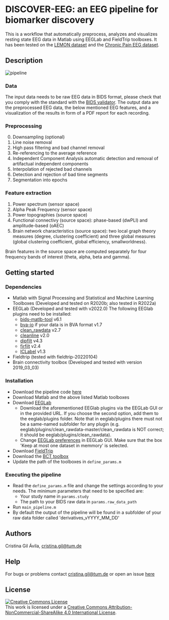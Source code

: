 # DISCOVER-EEG: an EEG pipeline for biomarker discovery 

This is a workflow that automatically preprocess, analyzes and visualizes resting state EEG data in Matlab using EEGLab and FieldTrip toolboxes. It has been tested on the [LEMON dataset](https://openneuro.org/datasets/ds000221/versions/1.0.0) and the [Chronic Pain EEG dataset](https://osf.io/m45j2/).

## Description
![pipeline](https://user-images.githubusercontent.com/18517243/212702747-f03f71de-aaf1-4ffb-81e0-963b8333e22b.jpg)

### Data
The input data needs to be raw EEG data in BIDS format, please check that you comply with the standard with the [BIDS validator](https://bids-standard.github.io/bids-validator/). The output data are the preprocessed EEG data, the below mentioned EEG features, and a visualization of the results in form of a PDF report for each recording.

### Preprocessing
0. Downsampling (optional)
1. Line noise removal
2. High pass filtering and bad channel removal
3. Re-referencing to the average reference
4. Independent Component Analysis automatic detection and removal of artifactual independent components
5. Interpolation of rejected bad channels
6. Detection and rejection of bad time segments
7. Segmentation into epochs 

### Feature extraction
1. Power spectrum (sensor space)
2. Alpha Peak Frequency (sensor space)
3. Power topographies (source space)
4. Functional connectivy (source space): phase-based (dwPLI) and amplitude-based (oAEC) 
5. Brain network characteristics (source space): two local graph theory measures (degree, clustering coefficient) and three global measures (global clustering coefficient, global efficiency, smallworldness).

Brain features in the source space are computed separately for four frequency bands of interest (theta, alpha, beta and gamma). 

## Getting started
### Dependencies
* Matlab with Signal Processing and Statistical and Machine Learning Toolboxes (Developed and tested on R2020b; also tested in R2022a)
* EEGLab (Developed and tested with v2022.0) The following EEGlab plugins need to be installed:
    * [bids-matlb-tool](https://github.com/sccn/bids-matlab-tools) v6.1 
    * [bva-io](https://github.com/arnodelorme/bva-io) if your data is in BVA format v1.7
    * [clean_rawdata](https://github.com/sccn/clean_rawdata) v2.7
    * [cleanline](https://github.com/sccn/cleanline) v2.0
    * [dipfilt](https://github.com/sccn/dipfit) v4.3
    * [firfilt](https://widmann/firfilt) v2.4
    * [ICLabel](https://github.com/sccn/ICLabel) v1.3
* Fieldtrip (tested with fieldtrip-20220104)
* Brain connectivity toolbox (Developed and tested with version 2019_03_03) 

### Installation
* Download the pipeline code [here](https://github.com/crisglav/eeg-pipeline)
* Download Matlab and the above listed Matlab toolboxes
* Download [EEGLab](https://sccn.ucsd.edu/eeglab/download.php)
    * Download the aforementioned EEGlab plugins via the EEGLab GUI or in the provided URL. If you choose the second option, add them to the eeglab/plugins folder. 
      Note that in eeglab/plugins there must not be a same-named subfolder for any plugin (e.g. eeglab/plugins/clean_rawdata-master/clean_rawdata is NOT correct;
      it should be eeglab/plugins/clean_rawdata).
    * Change [EEGLab preferences](https://eeglab.org/tutorials/misc/EEGLAB_option_menu.html) in EEGLab GUI. Make sure that the box 'Keep at most one dataset in memmory' is selected.
* Download [FieldTrip](https://www.fieldtriptoolbox.org/download.php)
* Download the [BCT toolbox](https://sites.google.com/site/bctnet/)
* Update the path of the toolboxes in `define_params.m`

### Executing the pipeline
* Read the `define_params.m` file and change the settings according to your needs. The minimum parameters that need to be specified are: 
    * Your study name in `params.study`
    * The path to your BIDS raw data in `params.raw_data_path`
* Run `main_pipeline.m`
* By default the output of the pipeline will be found in a subfolder of your raw data folder called 'derivatives_vYYYY_MM_DD'

## Authors
Cristina Gil Ávila, cristina.gil@tum.de

## Help
For bugs or problems contact cristina.gil@tum.de or open an issue [here](https://github.com/crisglav/eeg-pipeline)

## License
<a rel="license" href="http://creativecommons.org/licenses/by-nc-sa/4.0/"><img alt="Creative Commons License" style="border-width:0" src="https://i.creativecommons.org/l/by-nc-sa/4.0/88x31.png" /></a><br />This work is licensed under a <a rel="license" href="http://creativecommons.org/licenses/by-nc-sa/4.0/">Creative Commons Attribution-NonCommercial-ShareAlike 4.0 International License</a>.
